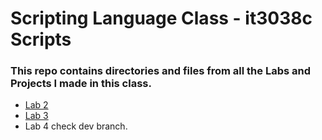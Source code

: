# Scripting Language Class - it3038c Scripts

### This repo contains directories and files from all the Labs and Projects I made in this class.

- [Lab 2](/bash/Lab_1)
- [Lab 3](/powershell/Lab_2)
- Lab 4 check dev branch.
